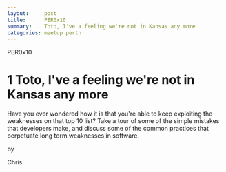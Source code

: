 ```yaml
---
layout:     post
title:      PER0x10 
summary:    Toto, I've a feeling we're not in Kansas any more 
categories: meetup perth
---
```

PER0x10

# 1 Toto, I've a feeling we're not in Kansas any more

Have you ever wondered how it is that you're able to keep exploiting the weaknesses on that top 10 list? Take a tour of some of the simple mistakes that developers make, and discuss some of the common practices that perpetuate long term weaknesses in software.

by

Chris
